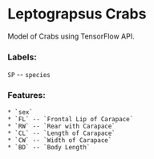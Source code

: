 # Leptograpsus Crabs

Model of Crabs using TensorFlow API.

### Labels:
 
`SP` -- `species`

### Features:

    * `sex`
    * `FL` -- `Frontal Lip of Carapace`
    * `RW` -- `Rear with Carapace`
    * `CL` -- `Length of Carapace`
    * `CW` -- `Width of Carapace`
    * `BD` -- `Body Length`
